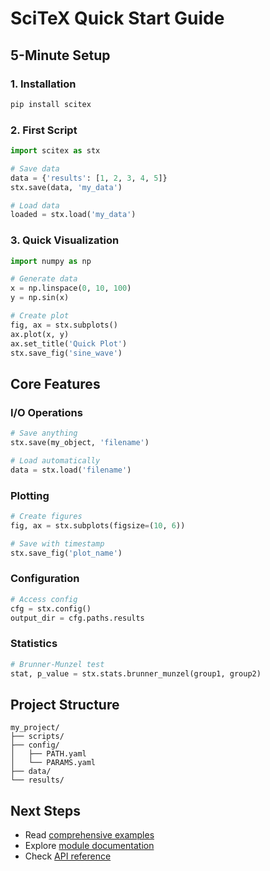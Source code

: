 # SciTeX Quick Start Guide

## 5-Minute Setup

### 1. Installation
```bash
pip install scitex
```

### 2. First Script
```python
import scitex as stx

# Save data
data = {'results': [1, 2, 3, 4, 5]}
stx.save(data, 'my_data')

# Load data
loaded = stx.load('my_data')
```

### 3. Quick Visualization
```python
import numpy as np

# Generate data
x = np.linspace(0, 10, 100)
y = np.sin(x)

# Create plot
fig, ax = stx.subplots()
ax.plot(x, y)
ax.set_title('Quick Plot')
stx.save_fig('sine_wave')
```

## Core Features

### I/O Operations
```python
# Save anything
stx.save(my_object, 'filename')

# Load automatically
data = stx.load('filename')
```

### Plotting
```python
# Create figures
fig, ax = stx.subplots(figsize=(10, 6))

# Save with timestamp
stx.save_fig('plot_name')
```

### Configuration
```python
# Access config
cfg = stx.config()
output_dir = cfg.paths.results
```

### Statistics
```python
# Brunner-Munzel test
stat, p_value = stx.stats.brunner_munzel(group1, group2)
```

## Project Structure
```
my_project/
├── scripts/
├── config/
│   ├── PATH.yaml
│   └── PARAMS.yaml
├── data/
└── results/
```

## Next Steps
- Read [comprehensive examples](../examples/)
- Explore [module documentation](modules/)
- Check [API reference](api/)